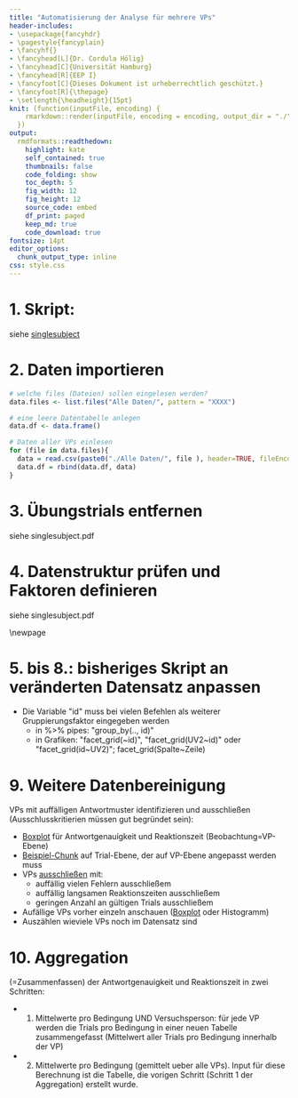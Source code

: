 ```yaml
---
title: "Automatisierung der Analyse für mehrere VPs"
header-includes:
- \usepackage{fancyhdr}
- \pagestyle{fancyplain}
- \fancyhf{}
- \fancyhead[L]{Dr. Cordula Hölig}
- \fancyhead[C]{Universität Hamburg}
- \fancyhead[R]{EEP I}
- \fancyfoot[C]{Dieses Dokument ist urheberrechtlich geschützt.}
- \fancyfoot[R]{\thepage}
- \setlength{\headheight}{15pt}
knit: (function(inputFile, encoding) {
    rmarkdown::render(inputFile, encoding = encoding, output_dir = "./")
  })
output:
  rmdformats::readthedown:
    highlight: kate
    self_contained: true
    thumbnails: false
    code_folding: show
    toc_depth: 5
    fig_width: 12 
    fig_height: 12
    source_code: embed
    df_print: paged
    keep_md: true
    code_download: true
fontsize: 14pt
editor_options: 
  chunk_output_type: inline
css: style.css
---
```





# 1. Skript: 
siehe [singlesubject](01_singlesubject.html)

# 2. Daten importieren


```r
# welche files (Dateien) sollen eingelesen werden?
data.files <- list.files("Alle Daten/", pattern = "XXXX")

# eine leere Datentabelle anlegen
data.df <- data.frame()

# Daten aller VPs einlesen
for (file in data.files){
  data = read.csv(paste0("./Alle Daten/", file ), header=TRUE, fileEncoding = "UTF-8-BOM")
  data.df = rbind(data.df, data)
}
```

# 3. Übungstrials entfernen
siehe singlesubject.pdf 

# 4. Datenstruktur prüfen und Faktoren definieren
siehe singlesubject.pdf

\newpage

# 5. bis 8.: bisheriges Skript an veränderten Datensatz anpassen

* Die Variable "id" muss bei vielen Befehlen als weiterer Gruppierungsfaktor eingegeben werden
  + in %>% pipes: "group_by(.., id)" 
  + in Grafiken: "facet_grid(~id)", "facet_grid(UV2~id)" oder "facet_grid(id~UV2)";  facet_grid(Spalte~Zeile)

# 9. Weitere Datenbereinigung 

VPs mit auffälligen Antwortmuster identifizieren und ausschließen (Ausschlusskritierien müssen gut begründet sein):

  + [Boxplot](index.html#boxplot-alle-vps) für Antwortgenauigkeit und Reaktionszeit (Beobachtung=VP-Ebene)
  + [Beispiel-Chunk](Auswertung.html#Ausreisser) auf Trial-Ebene, der auf VP-Ebene angepasst werden muss
  + VPs [ausschließen](index.html#VPsausschließen) mit:
    + auffällig vielen Fehlern ausschließem
    + auffällig langsamen Reaktionszeiten ausschließem
    + geringen Anzahl an gültigen Trials ausschließem
  + Aufällige VPs vorher einzeln anschauen ([Boxplot](index.html#BoxplotFilter) oder Histogramm)
  + Auszählen wieviele VPs noch im Datensatz sind
  

# 10. Aggregation 

(=Zusammenfassen) der Antwortgenauigkeit und Reaktionszeit in zwei Schritten:

  + 1. Mittelwerte pro Bedingung UND Versuchsperson: für jede VP werden die Trials pro Bedingung in einer neuen Tabelle zusammengefasst (Mittelwert aller Trials pro Bedingung innerhalb der VP)
  + 2. Mittelwerte pro Bedingung (gemittelt ueber alle VPs). Input für diese Berechnung ist die Tabelle, die vorigen Schritt (Schritt 1 der Aggregation) erstellt wurde.



